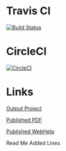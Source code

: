 # Travis CI
[![Build Status](https://travis-ci.org/arbiter3131/space.svg?branch=master)](https://travis-ci.org/arbiter3131/space)
# CircleCI
[![CircleCI](https://circleci.com/gh/arbiter3131/space/tree/master.svg?style=svg)](https://circleci.com/gh/arbiter3131/space/tree/master)
# Links
[Output Project](https://github.com/arbiter3131/space-pages)

[Published PDF](https://arbiter3131.github.io/space-pages/pdf-css-html5/space.pdf)

[Published WebHelp](https://arbiter3131.github.io/space-pages/webhelp-responsive/)

Read Me
Added Lines
